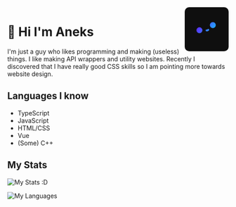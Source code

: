 <img src="Pfp_small.png" align="right" width="100px" height="100px" style="border-radius: 10px"/>

# 🌺 Hi I'm Aneks

I'm just a guy who likes programming and making (useless) things.
I like making API wrappers and utility websites.
Recently I discovered that I have really good CSS skills so I am pointing more towards website design.

## Languages I know

- TypeScript
- JavaScript
- HTML/CSS
- Vue
- (Some) C++

## My Stats

![My Stats :D](https://github-readme-stats.vercel.app/api?username=Aneks1&theme=dark)

![My Languages](https://github-readme-stats.vercel.app/api/top-langs/?username=Aneks1&theme=dark)
